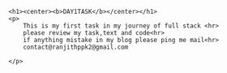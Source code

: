 <html>
    <title>Day 1 task</title>
</head>
<body>

    <h1><center><b>DAY1TASK</b></center></h1>
    <p>
        This is my first task in my journey of full stack <hr>
        please review my task,text and code<hr>
        if anything mistake in my blog please ping me mail<hr>
        contact@ranjithppk2@gmail.com

    </p>
    
</body>
</html>
